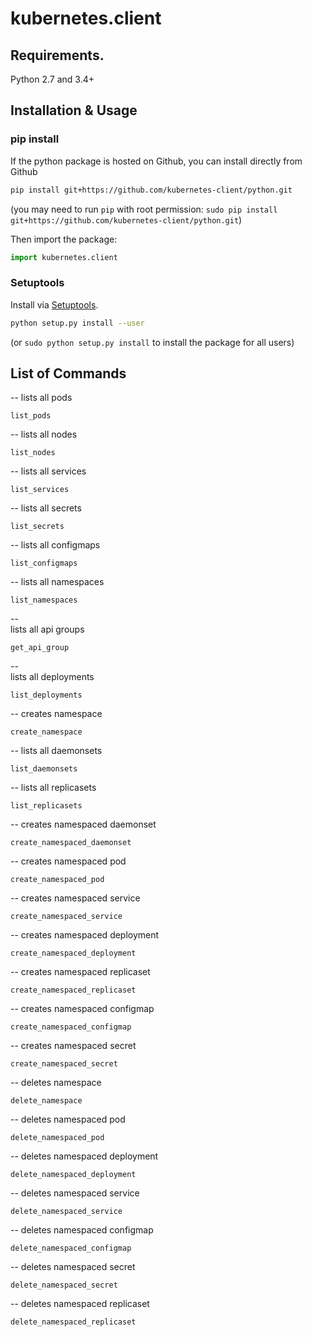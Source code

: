 # kubernetes.client

## Requirements.

Python 2.7 and 3.4+

## Installation & Usage
### pip install

If the python package is hosted on Github, you can install directly from Github

```sh
pip install git+https://github.com/kubernetes-client/python.git
```
(you may need to run `pip` with root permission: `sudo pip install git+https://github.com/kubernetes-client/python.git`)

Then import the package:
```python
import kubernetes.client 
```

### Setuptools

Install via [Setuptools](http://pypi.python.org/pypi/setuptools).

```sh
python setup.py install --user
```
(or `sudo python setup.py install` to install the package for all users)

## List of Commands 

--
lists all pods

    list_pods

--
lists all nodes

    list_nodes

--
lists all services
	
	list_services   

--
lists all secrets

	list_secrets
	
--
lists  all configmaps
		
	list_configmaps  
    
--
lists all namespaces

	list_namespaces   

--	
lists all api groups

	get_api_group  

--	
lists all deployments

	list_deployments 

--
creates namespace

	create_namespace      

--
lists all daemonsets 

	list_daemonsets  
	
--
lists all replicasets

	list_replicasets    
	
--
creates namespaced daemonset

	create_namespaced_daemonset

--
creates namespaced pod 

	create_namespaced_pod   

--
creates namespaced service  

	create_namespaced_service    

--
creates namespaced deployment 

	create_namespaced_deployment      

--
creates namespaced replicaset 

	create_namespaced_replicaset 

--
creates namespaced configmap

	create_namespaced_configmap

--
creates namespaced secret     

	create_namespaced_secret      

--
deletes namespace     

	delete_namespace     

--
deletes namespaced pod

	delete_namespaced_pod    

--
deletes namespaced deployment 

	delete_namespaced_deployment 

--
deletes namespaced service  

	delete_namespaced_service       

--
deletes namespaced configmap   

	delete_namespaced_configmap   

--
deletes namespaced secret

	delete_namespaced_secret 

--
deletes namespaced replicaset

	delete_namespaced_replicaset
